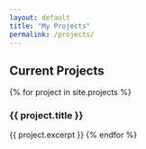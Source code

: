 ```yaml
---
layout: default
title: "My Projects"
permalink: /projects/
---
```


## Current Projects

{% for project in site.projects %}
  ### {{ project.title }}
  {{ project.excerpt }}
{% endfor %}
